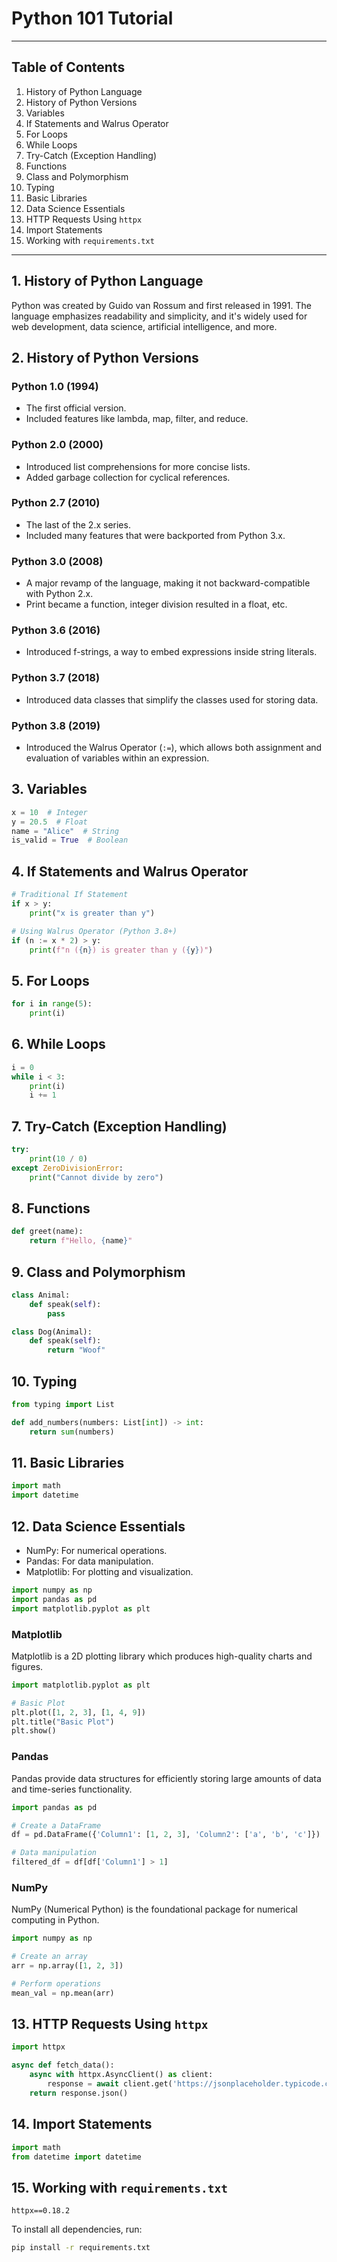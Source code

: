 # Python 101 Tutorial

---

## Table of Contents

1. History of Python Language
2. History of Python Versions
3. Variables
4. If Statements and Walrus Operator
5. For Loops
6. While Loops
7. Try-Catch (Exception Handling)
8. Functions
9. Class and Polymorphism
10. Typing
11. Basic Libraries
12. Data Science Essentials
13. HTTP Requests Using `httpx`
14. Import Statements
15. Working with `requirements.txt`

---

## 1. History of Python Language

Python was created by Guido van Rossum and first released in 1991. The language emphasizes readability and simplicity, and it's widely used for web development, data science, artificial intelligence, and more.

## 2. History of Python Versions

### Python 1.0 (1994)

- The first official version.
- Included features like lambda, map, filter, and reduce.

### Python 2.0 (2000)

- Introduced list comprehensions for more concise lists.
- Added garbage collection for cyclical references.

### Python 2.7 (2010)

- The last of the 2.x series.
- Included many features that were backported from Python 3.x.
  
### Python 3.0 (2008)

- A major revamp of the language, making it not backward-compatible with Python 2.x.
- Print became a function, integer division resulted in a float, etc.

### Python 3.6 (2016)

- Introduced f-strings, a way to embed expressions inside string literals.
  
### Python 3.7 (2018)

- Introduced data classes that simplify the classes used for storing data.
  
### Python 3.8 (2019)

- Introduced the Walrus Operator (`:=`), which allows both assignment and evaluation of variables within an expression.

## 3. Variables

```python
x = 10  # Integer
y = 20.5  # Float
name = "Alice"  # String
is_valid = True  # Boolean
```

## 4. If Statements and Walrus Operator

```python
# Traditional If Statement
if x > y:
    print("x is greater than y")

# Using Walrus Operator (Python 3.8+)
if (n := x * 2) > y:
    print(f"n ({n}) is greater than y ({y})")
```

## 5. For Loops

```python
for i in range(5):
    print(i)
```

## 6. While Loops

```python
i = 0
while i < 3:
    print(i)
    i += 1
```

## 7. Try-Catch (Exception Handling)

```python
try:
    print(10 / 0)
except ZeroDivisionError:
    print("Cannot divide by zero")
```

## 8. Functions

```python
def greet(name):
    return f"Hello, {name}"
```

## 9. Class and Polymorphism

```python
class Animal:
    def speak(self):
        pass

class Dog(Animal):
    def speak(self):
        return "Woof"
```

## 10. Typing

```python
from typing import List

def add_numbers(numbers: List[int]) -> int:
    return sum(numbers)
```

## 11. Basic Libraries

```python
import math
import datetime
```

## 12. Data Science Essentials

- NumPy: For numerical operations.
- Pandas: For data manipulation.
- Matplotlib: For plotting and visualization.

```python
import numpy as np
import pandas as pd
import matplotlib.pyplot as plt
```

### Matplotlib

Matplotlib is a 2D plotting library which produces high-quality charts and figures.

```python
import matplotlib.pyplot as plt

# Basic Plot
plt.plot([1, 2, 3], [1, 4, 9])
plt.title("Basic Plot")
plt.show()
```

### Pandas

Pandas provide data structures for efficiently storing large amounts of data and time-series functionality.

```python
import pandas as pd

# Create a DataFrame
df = pd.DataFrame({'Column1': [1, 2, 3], 'Column2': ['a', 'b', 'c']})

# Data manipulation
filtered_df = df[df['Column1'] > 1]
```

### NumPy

NumPy (Numerical Python) is the foundational package for numerical computing in Python.

```python
import numpy as np

# Create an array
arr = np.array([1, 2, 3])

# Perform operations
mean_val = np.mean(arr)
```

## 13. HTTP Requests Using `httpx`

```python
import httpx

async def fetch_data():
    async with httpx.AsyncClient() as client:
        response = await client.get('https://jsonplaceholder.typicode.com/todos/1')
    return response.json()
```

## 14. Import Statements

```python
import math
from datetime import datetime
```

## 15. Working with `requirements.txt`

```
httpx==0.18.2
```

To install all dependencies, run:

```bash
pip install -r requirements.txt
```

